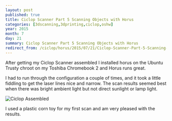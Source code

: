 ```yaml
---
layout: post
published: true
title: Ciclop Scanner Part 5 Scanning Objects with Horus
categories: [3dscanning,3dprinting,ciclop,oshw]
year: 2015
month: 7
day: 21
summary: Ciclop Scanner Part 5 Scanning Objects with Horus
redirect_from: /ciclop/horus/2015/07/21/Ciclop-Scanner-Part-5-Scanning-Objects-with-Horus/
---
```

After getting my Ciclop Scanner assembled I installed horus on the Ubuntu Trusty chroot on my Toshiba Chromebook 2 and Horus runs great.

I had to run through the configuration a couple of times, and it took a little fiddling to get the laser lines nice and narrow.  The scan results seemed best when there was bright ambient light but not direct sunlight or lamp light.

<img alt="Ciclop Assembled" src="https://garthvh.com/assets/img/ciclop/corn_scan.png" class="img-fluid" />

I used a plastic corn toy for my first scan and am very pleased with the results.
